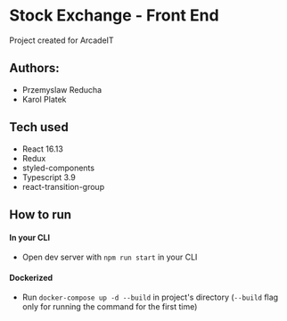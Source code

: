 # Stock Exchange - Front End

Project created for ArcadeIT

## Authors:

-   Przemyslaw Reducha
-   Karol Platek

## Tech used

-   React 16.13
-   Redux
-   styled-components
-   Typescript 3.9
-   react-transition-group

## How to run

#### In your CLI

-   Open dev server with `npm run start` in your CLI

#### Dockerized

-   Run `docker-compose up -d --build` in project's directory (`--build` flag only for running the command for the first time)
